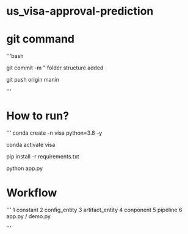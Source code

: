 # us_visa-approval-prediction

# git command

'''bash

git commit -m " folder structure added

git push origin manin

'''
# How to run?
'''
conda create -n visa python=3.8 -y

conda activate visa

pip install -r requirements.txt

python app.py



# Workflow

'''
1 constant
2 config_entity
3 artifact_entity
4 conponent
5 pipeline
6 app.py / demo.py

'''

